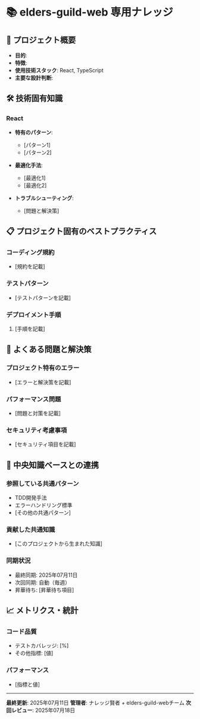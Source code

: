 # 📚 elders-guild-web 専用ナレッジ

## 🎯 プロジェクト概要
- **目的**:
- **特徴**:
- **使用技術スタック**: React, TypeScript
- **主要な設計判断**:

## 🛠️ 技術固有知識

### React
- **特有のパターン**:
  - [パターン1]
  - [パターン2]

- **最適化手法**:
  - [最適化1]
  - [最適化2]

- **トラブルシューティング**:
  - [問題と解決策]

## 📋 プロジェクト固有のベストプラクティス

### コーディング規約
- [規約を記載]

### テストパターン
- [テストパターンを記載]

### デプロイメント手順
1. [手順を記載]

## 🚨 よくある問題と解決策

### プロジェクト特有のエラー
- [エラーと解決策を記載]

### パフォーマンス問題
- [問題と対策を記載]

### セキュリティ考慮事項
- [セキュリティ項目を記載]

## 🔄 中央知識ベースとの連携

### 参照している共通パターン
- TDD開発手法
- エラーハンドリング標準
- [その他の共通パターン]

### 貢献した共通知識
- [このプロジェクトから生まれた知識]

### 同期状況
- 最終同期: 2025年07月11日
- 次回同期: 自動（毎週）
- 昇華待ち: [昇華待ち項目]

## 📈 メトリクス・統計

### コード品質
- テストカバレッジ: [%]
- その他指標: [値]

### パフォーマンス
- [指標と値]

---

**最終更新**: 2025年07月11日
**管理者**: ナレッジ賢者 + elders-guild-webチーム
**次回レビュー**: 2025年07月18日
